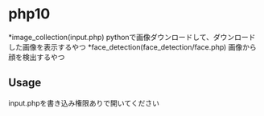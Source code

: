 # php10
*image_collection(input.php)
 pythonで画像ダウンロードして、ダウンロードした画像を表示するやつ
*face_detection(face_detection/face.php)
 画像から顔を検出するやつ

## Usage
input.phpを書き込み権限ありで開いてください
